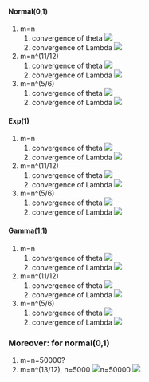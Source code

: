 #### Normal(0,1)
1. m=n
	1. convergence of theta ![](Pasted%20image%2020250801040635.png)
	2. convergence of Lambda ![](Pasted%20image%2020250730123329.png)
2. m=n^(11/12)
	1. convergence of theta ![](Pasted%20image%2020250801002619.png)
	2. convergence of Lambda ![](Pasted%20image%2020250730201353.png)
3. m=n^(5/6)
	1. convergence of theta ![](Pasted%20image%2020250801021800.png)
	2. convergence of Lambda ![](Pasted%20image%2020250730172719.png)
#### Exp(1)
1. m=n
	1. convergence of theta ![](Pasted%20image%2020250731132428.png)
	2. convergence of Lambda ![](Pasted%20image%2020250731132417.png)
2. m=n^(11/12)
	1. convergence of theta ![](Pasted%20image%2020250731233506.png)
	2. convergence of Lambda ![](Pasted%20image%2020250731233520.png)
3. m=n^(5/6)
	1. convergence of theta ![](Pasted%20image%2020250731170452.png)
	2. convergence of Lambda ![](Pasted%20image%2020250731170507.png)


#### Gamma(1,1)
1. m=n
	1. convergence of theta ![](Pasted%20image%2020250731102631.png)
	2. convergence of Lambda ![](Pasted%20image%2020250731102619.png)
2. m=n^(11/12)
	1. convergence of theta ![](Pasted%20image%2020250731030132.png)
	2. convergence of Lambda ![](Pasted%20image%2020250730222426.png)
3. m=n^(5/6)
	1. convergence of theta ![](Pasted%20image%2020250731115543.png)
	2. convergence of Lambda ![](Pasted%20image%2020250731014419.png)


### Moreover: for normal(0,1)
1. m=n=50000?
2. m=n^(13/12), n=5000 ![](Pasted%20image%2020250812172249.png)n=50000 ![](Pasted%20image%2020250813142335.png)